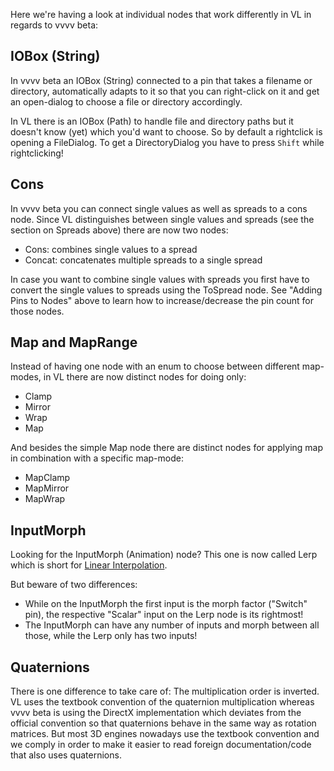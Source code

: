 Here we're having a look at individual nodes that work differently in VL in regards to vvvv beta:

## IOBox (String)
In vvvv beta an IOBox (String) connected to a pin that takes a filename or directory, automatically adapts to it so that you can right-click on it and get an open-dialog to choose a file or directory accordingly.

In VL there is an IOBox (Path) to handle file and directory paths but it doesn't know (yet) which you'd want to choose. So by default a rightclick is opening a FileDialog. To get a DirectoryDialog you have to press `Shift` while rightclicking!

## Cons
In vvvv beta you can connect single values as well as spreads to a cons node. Since VL distinguishes between single values and spreads (see the section on Spreads above) there are now two nodes:

* Cons: combines single values to a spread
* Concat: concatenates multiple spreads to a single spread

In case you want to combine single values with spreads you first have to convert the single values to spreads using the ToSpread node. See "Adding Pins to Nodes" above to learn how to increase/decrease the pin count for those nodes.

## Map and MapRange
Instead of having one node with an enum to choose between different map-modes, in VL there are now distinct nodes for doing only:

* Clamp
* Mirror
* Wrap
* Map

And besides the simple Map node there are distinct nodes for applying map in combination with a specific map-mode:

* MapClamp
* MapMirror
* MapWrap

## InputMorph
Looking for the InputMorph (Animation) node? This one is now called Lerp which is short for [Linear Interpolation](https://en.wikipedia.org/wiki/Linear_interpolation).

But beware of two differences:

* While on the InputMorph the first input is the morph factor ("Switch" pin), the respective "Scalar" input on the Lerp node is its rightmost!
* The InputMorph can have any number of inputs and morph between all those, while the Lerp only has two inputs!

## Quaternions
There is one difference to take care of: The multiplication order is inverted. VL uses the textbook convention of the quaternion multiplication whereas vvvv beta is using the DirectX implementation which deviates from the official convention so that quaternions behave in the same way as rotation matrices. But most 3D engines nowadays use the textbook convention and we comply in order to make it easier to read foreign documentation/code that also uses quaternions.
